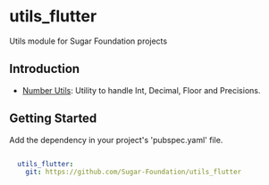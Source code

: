 # utils_flutter

Utils module for Sugar Foundation projects

## Introduction


- [Number Utils](https://github.com/Sugar-Foundation/utils_flutter/blob/master/lib/number/number_utils.dart): Utility to handle Int, Decimal, Floor and Precisions.

## Getting Started

Add the dependency in your project's 'pubspec.yaml' file.

```yaml

  utils_flutter:
    git: https://github.com/Sugar-Foundation/utils_flutter

```
